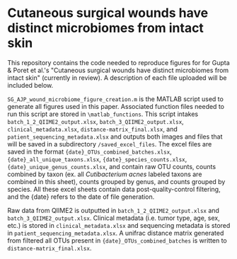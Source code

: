# Cutaneous surgical wounds have distinct microbiomes from intact skin
This repository contains the code needed to reproduce figures for for Gupta &amp; Poret et al.'s "Cutaneous surgical wounds have distinct microbiomes from intact skin" (currently in review). A description of each file uploaded will be included below. 

`SG_AJP_wound_microbiome_figure_creation.m` is the MATLAB script used to generate all figures used in this paper. Associated function files needed to run this script are stored in `\matlab_functions`. This script intakes `batch_1_2_QIIME2_output.xlsx`, `batch_3_QIIME2_output.xlsx`, `clinical_metadata.xlsx`, `distance-matrix_final.xlsx`, and `patient_sequencing_metadata.xlsx` and outputs both images and files that will be saved in a subdirectory `/saved_excel_files`. The excel files are saved in the format `{date}_OTUs_combined_batches.xlsx`, `{date}_all_unique_taxons.xlsx`, `{date}_species_counts.xlsx`, `{date}_unique_genus_counts.xlsx`, and contain raw OTU counts, counts combined by taxon (ex. all *Cutibacterium acnes* labeled taxons are combined in this sheet), counts grouped by genus, and counts grouped by species. All these excel sheets contain data post-quality-control filtering, and the {date} refers to the date of file generation. 

Raw data from QIIME2 is outputted in `batch_1_2_QIIME2_output.xlsx` and `batch_3_QIIME2_output.xlsx`. Clinical metadata (i.e. tumor type, age, sex, etc.) is stored in `clinical_metadata.xlsx` and sequencing metadata is stored in `patient_sequencing_metadata.xlsx`. A unifrac distance matrix generated from filtered all OTUs present in `{date}_OTUs_combined_batches` is written to `distance-matrix_final.xlsx`.
